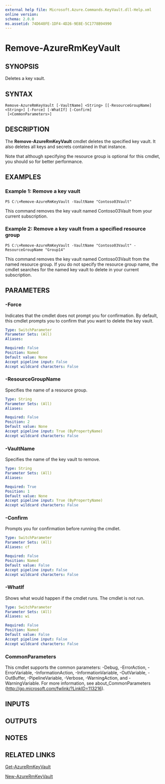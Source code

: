 ```yaml
---
external help file: Microsoft.Azure.Commands.KeyVault.dll-Help.xml
online version: 
schema: 2.0.0
ms.assetid: 74D648FE-1DF4-4D26-9E8E-5C1778B94990
---
```


# Remove-AzureRmKeyVault

## SYNOPSIS
Deletes a key vault.

## SYNTAX

```
Remove-AzureRmKeyVault [-VaultName] <String> [[-ResourceGroupName] <String>] [-Force] [-WhatIf] [-Confirm]
 [<CommonParameters>]
```

## DESCRIPTION
The **Remove-AzureRmKeyVault** cmdlet deletes the specified key vault.
It also deletes all keys and secrets contained in that instance.

Note that although specifying the resource group is optional for this cmdlet, you should so for better performance.

## EXAMPLES

### Example 1: Remove a key vault
```
PS C:\>Remove-AzureRmKeyVault -VaultName "Contoso03Vault"
```

This command removes the key vault named Contoso03Vault from your current subscription.

### Example 2: Remove a key vault from a specified resource group
```
PS C:\>Remove-AzureRmKeyVault -VaultName "Contoso03Vault" -ResourceGroupName "Group14"
```

This command removes the key vault named Contoso03Vault from the named resource group.
If you do not specify the resource group name, the cmdlet searches for the named key vault to delete in your current subscription.

## PARAMETERS

### -Force
Indicates that the cmdlet does not prompt you for confirmation.
By default, this cmdlet prompts you to confirm that you want to delete the key vault.

```yaml
Type: SwitchParameter
Parameter Sets: (All)
Aliases: 

Required: False
Position: Named
Default value: None
Accept pipeline input: False
Accept wildcard characters: False
```

### -ResourceGroupName
Specifies the name of a resource group.

```yaml
Type: String
Parameter Sets: (All)
Aliases: 

Required: False
Position: 2
Default value: None
Accept pipeline input: True (ByPropertyName)
Accept wildcard characters: False
```

### -VaultName
Specifies the name of the key vault to remove.

```yaml
Type: String
Parameter Sets: (All)
Aliases: 

Required: True
Position: 1
Default value: None
Accept pipeline input: True (ByPropertyName)
Accept wildcard characters: False
```

### -Confirm
Prompts you for confirmation before running the cmdlet.

```yaml
Type: SwitchParameter
Parameter Sets: (All)
Aliases: cf

Required: False
Position: Named
Default value: False
Accept pipeline input: False
Accept wildcard characters: False
```

### -WhatIf
Shows what would happen if the cmdlet runs.
The cmdlet is not run.

```yaml
Type: SwitchParameter
Parameter Sets: (All)
Aliases: wi

Required: False
Position: Named
Default value: False
Accept pipeline input: False
Accept wildcard characters: False
```

### CommonParameters
This cmdlet supports the common parameters: -Debug, -ErrorAction, -ErrorVariable, -InformationAction, -InformationVariable, -OutVariable, -OutBuffer, -PipelineVariable, -Verbose, -WarningAction, and -WarningVariable. For more information, see about_CommonParameters (http://go.microsoft.com/fwlink/?LinkID=113216).

## INPUTS

## OUTPUTS

## NOTES

## RELATED LINKS

[Get-AzureRmKeyVault](./Get-AzureRmKeyVault.md)

[New-AzureRmKeyVault](./New-AzureRmKeyVault.md)


